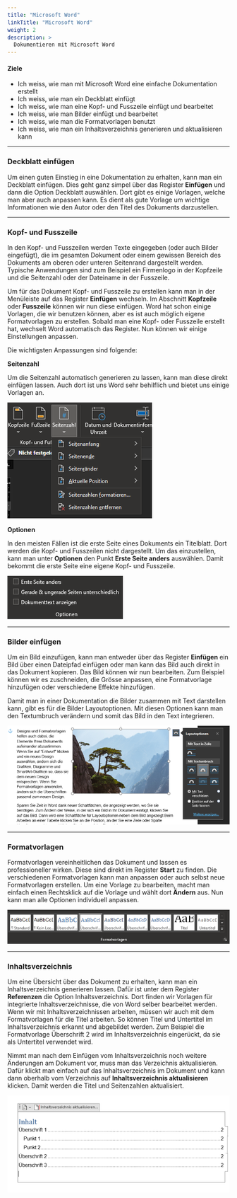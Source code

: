 ```yaml
---
title: "Microsoft Word"
linkTitle: "Microsoft Word"
weight: 2
description: >
  Dokumentieren mit Microsoft Word
---
```


#### Ziele

- Ich weiss, wie man mit Microsoft Word eine einfache Dokumentation erstellt
- Ich weiss, wie man ein Deckblatt einfügt
- Ich weiss, wie man eine Kopf- und Fusszeile einfügt und bearbeitet
- Ich weiss, wie man Bilder einfügt und bearbeitet
- Ich weiss, wie man die Formatvorlagen benutzt
- Ich weiss, wie man ein Inhaltsverzeichnis generieren und aktualisieren kann

---

### Deckblatt einfügen

Um einen guten Einstieg in eine Dokumentation zu erhalten, kann man ein Deckblatt einfügen. Dies geht ganz simpel über
das Register **Einfügen** und dann die Option Deckblatt auswählen. Dort gibt es einige Vorlagen, welche man aber auch
anpassen kann. Es dient als gute Vorlage um wichtige Informationen wie den Autor oder den Titel des Dokuments darzustellen.

---

### Kopf- und Fusszeile

In den Kopf- und Fusszeilen werden Texte eingegeben (oder auch Bilder eingefügt), die im gesamten Dokument oder einem gewissen Bereich des Dokuments
am oberen oder unteren Seitenrand dargestellt werden. Typische Anwendungen sind zum Beispiel ein Firmenlogo in der Kopfzeile
und die Seitenzahl oder der Dateiname in der Fusszeile.

Um für das Dokument Kopf- und Fusszeile zu erstellen kann man in der Menüleiste auf das Register **Einfügen** wechseln.
Im Abschnitt **Kopfzeile** oder **Fusszeile** können wir nun diese einfügen. Word hat schon einige Vorlagen, die wir benutzen können, aber es
ist auch möglich eigene Formatvorlagen zu erstellen. Sobald man eine Kopf- oder Fusszeile erstellt hat, wechselt Word
automatisch das Register. Nun können wir einige Einstellungen anpassen.

Die wichtigsten Anpassungen sind folgende:

**Seitenzahl**

Um die Seitenzahl automatisch generieren zu lassen, kann man diese direkt einfügen lassen. Auch dort ist uns Word sehr
behilflich und bietet uns einige Vorlagen an.

![Seitenzahl](images/seitenzahl.png)

**Optionen**

In den meisten Fällen ist die erste Seite eines Dokuments ein Titelblatt. Dort werden die Kopf- und Fusszeilen nicht dargestellt.
Um das einzustellen, kann man unter **Optionen** den Punkt **Erste Seite anders** auswählen. Damit bekommt die erste
Seite eine eigene Kopf- und Fusszeile.

![Kopf- und Fusszeile](images/kopf-fusszeile.png)

---

### Bilder einfügen

Um ein Bild einzufügen, kann man entweder über das Register **Einfügen** ein Bild über einen Dateipfad einfügen oder
man kann das Bild auch direkt in das Dokument kopieren. Das Bild können wir nun bearbeiten. Zum Beispiel können wir es
zuschneiden, die Grösse anpassen, eine Formatvorlage hinzufügen oder verschiedene Effekte hinzufügen.

Damit man in einer Dokumentation die Bilder zusammen mit Text darstellen kann, gibt es für die Bilder Layoutoptionen.
Mit diesen Optionen kann man den Textumbruch verändern und somit das Bild in den Text integrieren.

![Layoutoptionen](images/layoutoptionen.png)

---

### Formatvorlagen

Formatvorlagen vereinheitlichen das Dokument und lassen es professioneller wirken.
Diese sind direkt im Register **Start** zu finden. Die verschiedenen Formatvorlagen kann man anpassen oder auch selbst
neue Formatvorlagen erstellen. Um eine Vorlage zu bearbeiten, macht man einfach einen Rechtsklick auf die Vorlage und
wählt dort **Ändern** aus. Nun kann man alle Optionen individuell anpassen.

![Formatvorlagen](images/formatvorlagen.png)

---

### Inhaltsverzeichnis

Um eine Übersicht über das Dokument zu erhalten, kann man ein Inhaltsverzeichnis generieren lassen. Dafür ist unter dem
Register **Referenzen** die Option Inhaltsverzeichnis. Dort finden wir Vorlagen für integrierte Inhaltsverzeichnisse,
die von Word selber bearbeitet werden. Wenn wir mit Inhaltsverzeichnissen arbeiten, müssen wir auch mit dem Formatvorlagen
für die Titel arbeiten. So können Titel und Untertitel im Inhaltsverzeichnis erkannt und abgebildet werden. Zum Beispiel
die Formatvorlage Überschrift 2 wird im Inhaltsverzeichnis eingerückt, da sie als Untertitel verwendet wird.

Nimmt man nach dem Einfügen vom Inhaltsverzeichnis noch weitere Änderungen am Dokument vor, muss man das Verzeichnis
aktualisieren. Dafür klickt man einfach auf das Inhaltsverzeichnis im Dokument und kann dann oberhalb vom Verzeichnis
auf **Inhaltsverzeichnis aktualisieren** klicken. Damit werden die Titel und Seitenzahlen aktualisiert.

![Inhaltsverzeichnis](images/inhaltsverzeichnis.png)
